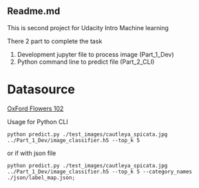 ## Readme.md

This is second project for Udacity Intro Machine learning

There 2 part to complete the task
1. Development jupyter file to process image (Part_1_Dev)
2. Python command line to predict file (Part_2_CLI)

# Datasource

[OxFord Flowers 102](http://www.robots.ox.ac.uk/~vgg/data/flowers/102/index.html)

Usage for Python CLI

`python predict.py ./test_images/cautleya_spicata.jpg ../Part_1_Dev/image_classifier.h5 --top_k 5`

or if with json file

`python predict.py ./test_images/cautleya_spicata.jpg ../Part_1_Dev/image_classifier.h5 --top_k 5 --category_names ./json/label_map.json;`



```python

```
